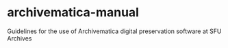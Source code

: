 # archivematica-manual
Guidelines for the use of Archivematica digital preservation software at SFU Archives
